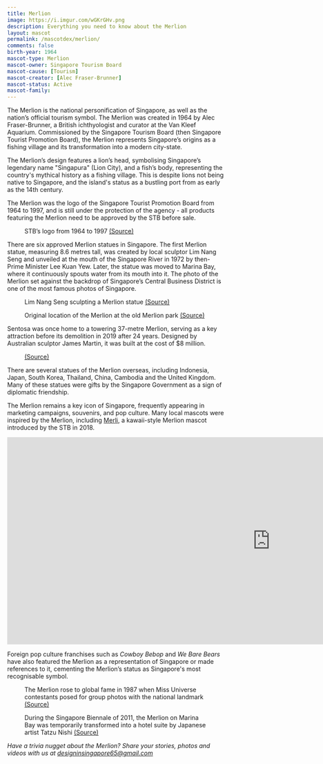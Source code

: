 ```yaml
---
title: Merlion
image: https://i.imgur.com/wGKrGHv.png
description: Everything you need to know about the Merlion
layout: mascot
permalink: /mascotdex/merlion/
comments: false
birth-year: 1964
mascot-type: Merlion
mascot-owner: Singapore Tourism Board
mascot-cause: [Tourism]
mascot-creator: [Alec Fraser-Brunner]
mascot-status: Active
mascot-family: 
---
```


The Merlion is the national personification of Singapore, as well as the nation’s official tourism symbol. The Merlion was created in 1964 by Alec Fraser-Brunner, a British ichthyologist and curator at the Van Kleef Aquarium. Commissioned by the Singapore Tourism Board (then Singapore Tourist Promotion Board), the Merlion represents Singapore’s origins as a fishing village and its transformation into a modern city-state.

The Merlion’s design features a lion’s head, symbolising Singapore’s legendary name "Singapura" (Lion City), and a fish’s body, representing the country's mythical history as a fishing village. This is despite lions not being native to Singapore, and the island's status as a bustling port from as early as the 14th century.

The Merlion was the logo of the Singapore Tourist Promotion Board from 1964 to 1997, and is still under the protection of the agency - all products featuring the Merlion need to be approved by the STB before sale. 

<figure>
<img src="https://i.imgur.com/0jgS3lC.jpg" alt="">
<figcaption>STB’s logo from 1964 to 1997 <a href="https://www.researchgate.net/figure/Original-Singapore-Tourist-Promotion-Board-logo-1964_fig4_257744652" target="_blank">(Source)</a></figcaption>
</figure>

There are six approved Merlion statues in Singapore. The first Merlion statue, measuring 8.6 metres tall, was created by local sculptor Lim Nang Seng and unveiled at the mouth of the Singapore River in 1972 by then-Prime Minister Lee Kuan Yew. Later, the statue was moved to Marina Bay, where it continuously spouts water from its mouth into it. The photo of the Merlion set against the backdrop of Singapore’s Central Business District is one of the most famous photos of Singapore.

<figure>
<img src="https://i.imgur.com/LTmw5Dg.jpg" alt="">
<figcaption>Lim Nang Seng sculpting a Merlion statue <a href="https://corporate.nas.gov.sg/media/collections-and-research/lim-nan-seng-sculpting-miniature-merlion/" target="_blank">(Source)</a></figcaption>
</figure>

<figure>
<img src="https://i.imgur.com/I6wl9CS.jpg" alt="">
<figcaption>Original location of the Merlion at the old Merlion park <a href="https://www.facebook.com/photo/?fbid=458546239635531&set=a.209989294491228" target="_blank">(Source)</a></figcaption>
</figure>

Sentosa was once home to a towering 37-metre Merlion, serving as a key attraction before its demolition in 2019 after 24 years. Designed by Australian sculptor James Martin, it was built at the cost of $8 million.

<figure>
<img src="https://i.imgur.com/pLBrjNf.jpg" alt="">
<figcaption><a href="https://www.straitstimes.com/singapore/sentosa-merlion-to-be-demolished-6-things-to-know-about-the-singapore-icon" target="_blank">(Source)</a></figcaption>
</figure>

There are several statues of the Merlion overseas, including Indonesia, Japan, South Korea, Thailand, China, Cambodia and the United Kingdom. Many of these statues were gifts by the Singapore Government as a sign of diplomatic friendship.

The Merlion remains a key icon of Singapore, frequently appearing in marketing campaigns, souvenirs, and pop culture. Many local mascots were inspired by the Merlion, including <a href="https://www.designinsingapore.com/merli-and-friends/" target="_blank">Merli</a>, a kawaii-style Merlion mascot introduced by the STB in 2018.

<div class="video-responsive">
<iframe width="1217" height="480" src="https://www.youtube.com/embed/3uD8LPjtuos?list=PL2WeSpSCs2h8gBpeO2HLczCTUrz4spgQ2" title="Merli and Friends: The Boy Who Could" frameborder="0" allow="accelerometer; autoplay; clipboard-write; encrypted-media; gyroscope; picture-in-picture; web-share" referrerpolicy="strict-origin-when-cross-origin" allowfullscreen></iframe>
</div>

Foreign pop culture franchises such as *Cowboy Bebop* and *We Bare Bears* have also featured the Merlion as a representation of Singapore or made references to it, cementing the Merlion’s status as Singapore's most recognisable symbol.

<figure>
<img src="https://i.imgur.com/L1bo2u5.jpg" alt="">
<figcaption>The Merlion rose to global fame in 1987 when Miss Universe contestants posed for group photos with the national landmark <a href="https://www.nas.gov.sg/archivesonline/photographs/record-details/5ce6f935-1162-11e3-83d5-0050568939ad" target="_blank">(Source)</a></figcaption>
</figure>

<figure>
<img src="https://i.imgur.com/Z1wITDq.jpg" alt="">
<figcaption>During the Singapore Biennale of 2011, the Merlion on Marina Bay was temporarily transformed into a hotel suite by Japanese artist Tatzu Nishi <a href="https://www.straitstimes.com/singapore/community/the-mane-attraction-lesser-known-facts-about-the-merlion-which-turns-50" target="_blank">(Source)</a></figcaption>
</figure>

<i>Have a trivia nugget about the Merlion? Share your stories, photos and videos with us at designinsingapore65@gmail.com</i>
